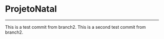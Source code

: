 # ProjetoNatal
-----------------
This is a test commit from branch2.
This is a second test commit from branch2.
